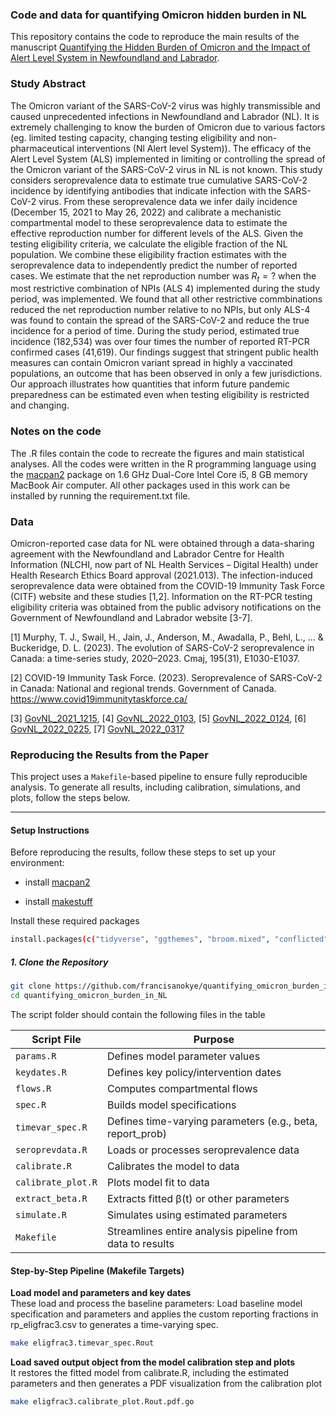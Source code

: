 ### Code and data for quantifying Omicron hidden burden in NL
This repository contains the code to reproduce the main results of the manuscript [Quantifying the Hidden Burden of Omicron and the Impact of Alert Level System in Newfoundland and Labrador](https://). 

### Study Abstract
The Omicron variant of the SARS-CoV-2 virus was highly transmissible and caused unprecedented infections in Newfoundland and Labrador (NL). It is extremely challenging to know the burden of Omicron due to various factors (eg. limited testing capacity, changing testing eligibility and non-pharmaceutical interventions (Nl Alert level System)). The efficacy of the Alert Level System (ALS) implemented in limiting or controlling the spread of the Omicron variant of the SARS-CoV-2 virus in NL is not known. This study considers seroprevalence data to estimate true cumulative SARS-CoV-2 incidence by identifying antibodies that indicate infection with the SARS-CoV-2 virus.  From these seroprevalence data we infer daily incidence (December 15, 2021 to  May 26, 2022) and calibrate a mechanistic compartmental model to these seroprevalence data to estimate the effective reproduction number for different levels of the ALS. Given the testing eligibility criteria, we calculate the eligible fraction of the NL population. We combine these eligibility fraction estimates with the seroprevalence data to independently predict the number of reported cases. We estimate that the net reproduction number was $R_t = ?$ when the most restrictive combination of NPIs (ALS 4) implemented during the study period, was implemented. We found that all other restrictive commbinations reduced the net reproduction number relative to no NPIs, but only ALS-4 was found to contain the spread of the SARS-CoV-2 and reduce the true incidence for a period of time. During the study period, estimated true incidence (182,534) was over four times the number of reported RT-PCR confirmed cases (41,619). Our findings suggest that stringent public health measures can contain Omicron variant spread in highly a vaccinated populations, an outcome that has been observed in only a few jurisdictions. Our approach illustrates how quantities that inform future pandemic preparedness can be estimated even when testing eligibility is restricted and changing.

### Notes on the code
The .R files contain the code to recreate the figures and main statistical analyses. All the codes were written in the R programming language using the [macpan2](https://github.com/canmod/macpan2) package on 1.6 GHz Dual-Core Intel Core i5, 8 GB memory MacBook Air computer. All other packages used in this work can be installed by running the requirement.txt file.

### Data
Omicron-reported case data for NL were obtained through a data-sharing agreement with the Newfoundland and Labrador Centre for Health Information (NLCHI, now part of NL Health Services – Digital Health) under Health Research Ethics Board approval (2021.013). The infection-induced seroprevalence data were obtained from the COVID-19 Immunity Task Force (CITF) website and these studies [1,2]. Information on the RT-PCR testing eligibility criteria was obtained from the public advisory notifications on the Government of Newfoundland and Labrador website [3-7]. 

[1] Murphy, T. J., Swail, H., Jain, J., Anderson, M., Awadalla, P., Behl, L., ... & Buckeridge, D. L. (2023). The evolution of SARS-CoV-2 seroprevalence in Canada: a time-series study, 2020–2023. Cmaj, 195(31), E1030-E1037.

[2] COVID-19 Immunity Task Force. (2023). Seroprevalence of SARS-CoV-2 in Canada: National and regional trends. Government of Canada. https://www.covid19immunitytaskforce.ca/

[3] [GovNL_2021_1215](https://www.gov.nl.ca/releases/2021/health/1215n04/), [4] [GovNL_2022_0103](https://www.gov.nl.ca/releases/2022/health/0103n02/), [5] [GovNL_2022_0124](https://www.gov.nl.ca/releases/2022/health/0124n05/), [6] [GovNL_2022_0225](https://www.gov.nl.ca/releases/2022/health/0309n02/), [7] [GovNL_2022_0317](https://www.gov.nl.ca/releases/2022/health/0317n11/)

### Reproducing the Results from the Paper

This project uses a `Makefile`-based pipeline to ensure fully reproducible analysis. To generate all results, including calibration, simulations, and plots, follow the steps below.

---

#### Setup Instructions

Before reproducing the results, follow these steps to set up your environment:

- install [macpan2](https://canmod.github.io/macpan2/index.html)

- install [makestuff](https://github.com/dushoff/makestuff)

Install these required packages
```bash
install.packages(c("tidyverse", "ggthemes", "broom.mixed", "conflicted","dplyr", "gridExtra", "grid", "gtable", "zoo", "ggplot2", "patchwork"))
```

##### 1. Clone the Repository

```bash
git clone https://github.com/francisanokye/quantifying_omicron_burden_in_NL.git
cd quantifying_omicron_burden_in_NL
```

The script folder should contain the following files in the table

| Script File                        | Purpose                                                    | 
| ---------------------------------- | ---------------------------------------------------------- | 
| `params.R`                         | Defines model parameter values                             | 
| `keydates.R`                       | Defines key policy/intervention dates                      |
| `flows.R`                          | Computes compartmental flows                               | 
| `spec.R`                           | Builds model specifications                                | 
| `timevar_spec.R`                   | Defines time-varying parameters (e.g., beta, report\_prob) | 
| `seroprevdata.R`                   | Loads or processes seroprevalence data                     | 
| `calibrate.R`                      | Calibrates the model to data                               | 
| `calibrate_plot.R`                 | Plots model fit to data                                    | 
| `extract_beta.R`                   | Extracts fitted β(t) or other parameters                   | 
| `simulate.R`                       | Simulates using estimated parameters                       |
| `Makefile`                         | Streamlines entire analysis pipeline from data to results  |

#### Step-by-Step Pipeline (Makefile Targets)

**Load model and parameters and key dates**  
   These load and process the baseline parameters:
   Load baseline model specification and parameters and applies the custom reporting fractions in rp_eligfrac3.csv to generates a time-varying spec.

   ```bash
   make eligfrac3.timevar_spec.Rout
   ```

**Load saved output object from the model calibration step and plots**  
   It restores the fitted model from calibrate.R, including the estimated parameters and then generates a PDF visualization from the calibration plot

   ```bash
   make eligfrac3.calibrate_plot.Rout.pdf.go   
   ```


